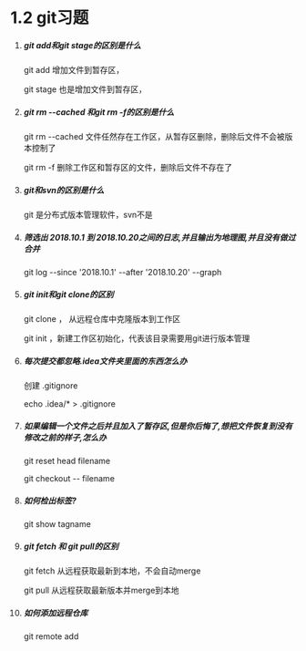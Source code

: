 # 1.2 git习题



1. ##### git add和git stage的区别是什么

   git add 增加文件到暂存区，

   git stage 也是增加文件到暂存区，

2. ##### git rm --cached 和git rm -f的区别是什么

   git rm --cached  文件任然存在工作区，从暂存区删除，删除后文件不会被版本控制了

   git rm -f 删除工作区和暂存区的文件，删除后文件不存在了

3. #####  git和svn的区别是什么

   git 是分布式版本管理软件，svn不是

4. ##### 筛选出 2018.10.1 到 2018.10.20之间的日志,并且输出为地理图,并且没有做过合并

   git log --since '2018.10.1' --after '2018.10.20' --graph

5. ##### git init和git clone的区别

   git clone ， 从远程仓库中克隆版本到工作区

   git init ，新建工作区初始化，代表该目录需要用git进行版本管理

6. ##### 每次提交都忽略.idea文件夹里面的东西怎么办

   创建 .gitignore

   echo .idea/*  > .gitignore

7. ##### 如果编辑一个文件之后并且加入了暂存区,但是你后悔了,想把文件恢复到没有修改之前的样子,怎么办

   git reset head filename

   git checkout -- filename

8. ##### 如何检出标签?

   git show tagname

9. ##### git fetch 和 git pull的区别

   git fetch 从远程获取最新到本地，不会自动merge

   git pull 从远程获取最新版本并merge到本地

10. ##### 如何添加远程仓库

    git remote add <shortname> <url>

